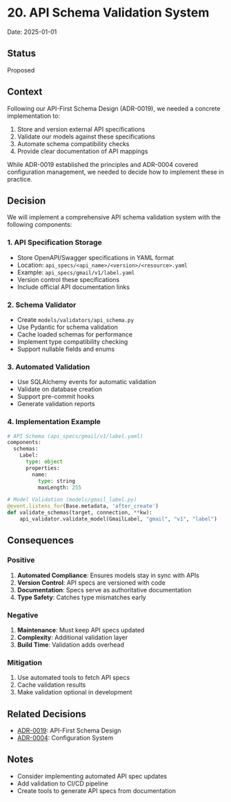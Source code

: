 # 20. API Schema Validation System

Date: 2025-01-01

## Status

Proposed

## Context

Following our API-First Schema Design (ADR-0019), we needed a concrete implementation to:

1. Store and version external API specifications
2. Validate our models against these specifications
3. Automate schema compatibility checks
4. Provide clear documentation of API mappings

While ADR-0019 established the principles and ADR-0004 covered configuration management, we needed to decide how to implement these in practice.

## Decision

We will implement a comprehensive API schema validation system with the following components:

### 1. API Specification Storage
- Store OpenAPI/Swagger specifications in YAML format
- Location: `api_specs/<api_name>/<version>/<resource>.yaml`
- Example: `api_specs/gmail/v1/label.yaml`
- Version control these specifications
- Include official API documentation links

### 2. Schema Validator
- Create `models/validators/api_schema.py`
- Use Pydantic for schema validation
- Cache loaded schemas for performance
- Implement type compatibility checking
- Support nullable fields and enums

### 3. Automated Validation
- Use SQLAlchemy events for automatic validation
- Validate on database creation
- Support pre-commit hooks
- Generate validation reports

### 4. Implementation Example
```python
# API Schema (api_specs/gmail/v1/label.yaml)
components:
  schemas:
    Label:
      type: object
      properties:
        name:
          type: string
          maxLength: 255

# Model Validation (models/gmail_label.py)
@event.listens_for(Base.metadata, 'after_create')
def validate_schemas(target, connection, **kw):
    api_validator.validate_model(GmailLabel, "gmail", "v1", "label")
```

## Consequences

### Positive
1. **Automated Compliance**: Ensures models stay in sync with APIs
2. **Version Control**: API specs are versioned with code
3. **Documentation**: Specs serve as authoritative documentation
4. **Type Safety**: Catches type mismatches early

### Negative
1. **Maintenance**: Must keep API specs updated
2. **Complexity**: Additional validation layer
3. **Build Time**: Validation adds overhead

### Mitigation
1. Use automated tools to fetch API specs
2. Cache validation results
3. Make validation optional in development

## Related Decisions
- [ADR-0019](0019-api-first-schema-design.md): API-First Schema Design
- [ADR-0004](0004-configuration-based-schema-definitions.md): Configuration System

## Notes
- Consider implementing automated API spec updates
- Add validation to CI/CD pipeline
- Create tools to generate API specs from documentation
